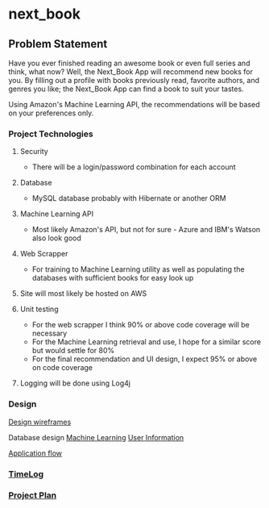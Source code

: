 # next_book


## Problem Statement

Have you ever finished reading an awesome book or even full series and think, what now? Well, the Next_Book App will recommend new books for you. By filling out a profile with books previously read, favorite authors, and genres you like; the Next_Book App can find a book to suit your tastes.

Using Amazon's Machine Learning API, the recommendations will be based on your preferences only.


### Project Technologies

1. Security 
    - There will be a login/password combination for each account

2. Database
    - MySQL database probably with Hibernate or another ORM

3. Machine Learning API
    - Most likely Amazon's API, but not for sure - Azure and IBM's Watson also look good

4. Web Scrapper
    - For training to Machine Learning utility as well as populating the databases with sufficient books for easy look up

5. Site will most likely be hosted on AWS
    
6. Unit testing
    - For the web scrapper I think 90% or above code coverage will be necessary
    - For the Machine Learning retrieval and use, I hope for a similar score but would settle for 80%
    - For the final recommendation and UI design, I expect 95% or above on code coverage

7. Logging will be done using Log4j


### Design

[Design wireframes](https://github.com/j-stoff/my_next_book/blob/master/design/ScreenDesign.md)

Database design
    [Machine Learning](https://github.com/j-stoff/my_next_book/blob/master/design/machineLearningDBModel.mwb)
    [User Information](https://github.com/j-stoff/my_next_book/blob/master/design/userDBModel.mwb)

[Application flow](https://github.com/j-stoff/my_next_book/blob/master/design/ApplicationFlow.md)


### [TimeLog](https://github.com/j-stoff/my_next_book/blob/master/TimeLog.md)

### [Project Plan](https://github.com/j-stoff/my_next_book/blob/master/ProjectPlan.md)

